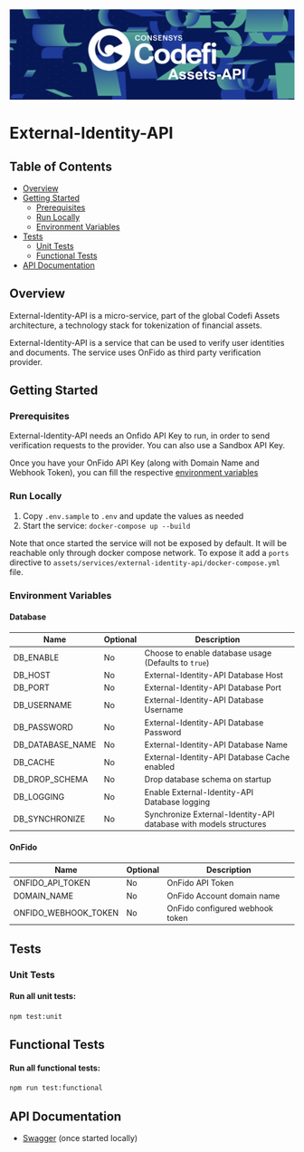 ![Codefi](../assets-api/images/Picture1.png)

# External-Identity-API
## Table of Contents
- [Overview](#overview)
- [Getting Started](#getting-started)
  - [Prerequisites](#prerequisites)
  - [Run Locally](#run-locally)
  - [Environment Variables](#environment-variables)
- [Tests](#tests)
  - [Unit Tests](#unit-tests)
  - [Functional Tests](#functional-tests)
- [API Documentation](#api-documentation)

## Overview

External-Identity-API is a micro-service, part of the global Codefi Assets architecture, a technology stack for tokenization of financial assets.

External-Identity-API is a service that can be used to verify user identities and documents. The service uses OnFido as third party verification provider.

## Getting Started

### Prerequisites

External-Identity-API needs an Onfido API Key to run, in order to send verification requests to the provider. You can also use a Sandbox API Key.

Once you have your OnFido API Key (along with Domain Name and Webhook Token), you can fill the respective [environment variables](#environment-variables)

### Run Locally

 1. Copy `.env.sample` to `.env` and update the values as needed
 2. Start the service: `docker-compose up --build`

Note that once started the service will not be exposed by default. It will be reachable only through docker compose network. To expose it add a `ports` directive to `assets/services/external-identity-api/docker-compose.yml` file.

### Environment Variables

#### **Database**

| Name | Optional | Description |
| ---  | --- | --- |
| DB_ENABLE | No | Choose to enable database usage (Defaults to `true`) |
| DB_HOST | No | External-Identity-API Database Host |
| DB_PORT | No | External-Identity-API Database Port |
| DB_USERNAME | No | External-Identity-API Database Username |
| DB_PASSWORD | No | External-Identity-API Database Password |
| DB_DATABASE_NAME | No | External-Identity-API Database Name |
| DB_CACHE | No | External-Identity-API Database Cache enabled |
| DB_DROP_SCHEMA | No | Drop database schema on startup |
| DB_LOGGING | No | Enable External-Identity-API Database logging |
| DB_SYNCHRONIZE | No | Synchronize External-Identity-API database with models structures |

#### **OnFido**
| Name | Optional | Description |
| ---  | --- | --- |
| ONFIDO_API_TOKEN | No | OnFido API Token |
| DOMAIN_NAME | No | OnFido Account domain name |
| ONFIDO_WEBHOOK_TOKEN | No | OnFido configured webhook token |

## Tests
### Unit Tests

#### Run all unit tests:

``` bash
npm test:unit
```

## Functional Tests
#### Run all functional tests:

``` bash
npm run test:functional
```

## API Documentation

- [Swagger](http://localhost:3002/docs) (once started locally)